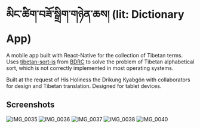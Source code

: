 # མིང་ཚིག་བཟོ་སྒྲིག་གཉེན་ཆས། (lit: Dictionary App)

A mobile app built with React-Native for the collection of Tibetan terms. Uses [tibetan-sort-js](https://github.com/buda-base/tibetan-sort-js) from [BDRC](https://www.bdrc.io/) to solve the problem of Tibetan alphabetical sort, which is not correctly implemented in most operating systems. 


Built at the request of His Holiness the Drikung Kyabgön with collaborators for design and Tibetan translation. Designed for tablet devices.


## Screenshots


![IMG_0035](https://github.com/nathankoerschner/tibetan-notes-app/assets/58815433/d07fbcf9-b877-473c-89cd-60148a49a55c)
![IMG_0036](https://github.com/nathankoerschner/tibetan-notes-app/assets/58815433/d5090433-4c44-400f-b452-346eab232c69)
![IMG_0037](https://github.com/nathankoerschner/tibetan-notes-app/assets/58815433/084b6c9d-68bc-4e94-84fe-0aff24d4c53f)
![IMG_0038](https://github.com/nathankoerschner/tibetan-notes-app/assets/58815433/6aa10735-9399-4ded-89b1-9a60de803ed4)
![IMG_0040](https://github.com/nathankoerschner/tibetan-notes-app/assets/58815433/8601c438-d5a3-4210-b6aa-64d58369f315)
